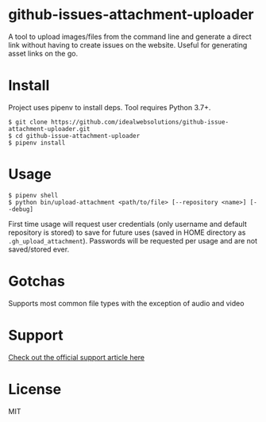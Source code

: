 # github-issues-attachment-uploader
A tool to upload images/files from the command line and generate a direct link without having to create issues on the website. Useful for generating asset links on the go.

# Install
Project uses pipenv to install deps. Tool requires Python 3.7+.

    $ git clone https://github.com/idealwebsolutions/github-issue-attachment-uploader.git
    $ cd github-issue-attachment-uploader
    $ pipenv install

# Usage

    $ pipenv shell
    $ python bin/upload-attachment <path/to/file> [--repository <name>] [--debug]

First time usage will request user credentials (only username and default repository is stored) to save for future uses (saved in HOME directory as `.gh_upload_attachment`). Passwords will be requested per usage and are not saved/stored ever.

# Gotchas
Supports most common file types with the exception of audio and video

# Support
[Check out the official support article here](https://help.github.com/articles/file-attachments-on-issues-and-pull-requests)

# License
MIT
